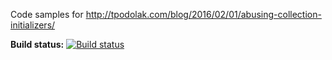 Code samples for http://tpodolak.com/blog/2016/02/01/abusing-collection-initializers/

**Build status:** [![Build status](https://ci.appveyor.com/api/projects/status/x4gulspprkj46pgo?svg=true)](https://ci.appveyor.com/project/tpodolak/blog-twuqh)
